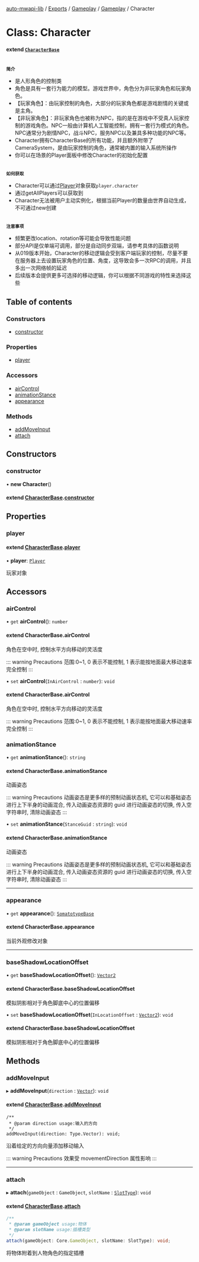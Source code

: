 [auto-mwapi-lib](../README.md) / [Exports](../modules.md) / [Gameplay](../modules/Gameplay.md) / [Gameplay](../modules/Gameplay.Gameplay.md) / Character

# Class: Character

#### extend [`CharacterBase`](Gameplay.Gameplay.CharacterBase.md)

<br>**`简介`**
* 是人形角色的控制类
* 角色是具有一套行为能力的模型。游戏世界中，角色分为非玩家角色和玩家角色。
* 【玩家角色】：由玩家控制的角色，大部分的玩家角色都是游戏剧情的关键或是主角。
* 【非玩家角色】：非玩家角色也被称为NPC，指的是在游戏中不受真人玩家控制的游戏角色。NPC一般由计算机人工智能控制，拥有一套行为模式的角色。NPC通常分为剧情NPC，战斗NPC，服务NPC以及兼具多种功能的NPC等。
* Character拥有CharacterBase的所有功能，并且额外附带了CameraSystem，是由玩家控制的角色，通常被内置的输入系统所操作
* 你可以在场景的Player面板中修改Character的初始化配置


<br>**`如何获取`**
* Character可以通过[Player](../modules/Player.md)对象获取`player.character`
* 通过getAllPlayers可以获取到
* Character无法被用户主动实例化，根据当前Player的数量由世界自动生成，不可通过new创建


<br>**`注意事项`**
* 频繁更改location、rotation等可能会导致性能问题
* 部分API是仅单端可调用，部分是自动同步双端，请参考具体的函数说明
* 从019版本开始，Character的移动逻辑会受到客户端玩家的控制，尽量不要在服务器上去设置玩家角色的位置、角度，这导致会多一次RPC的调用，并且多出一次网络帧的延迟
* 后续版本会提供更多可选择的移动逻辑，你可以根据不同游戏的特性来选择这些


## Table of contents

### Constructors

- [constructor](Gameplay.Gameplay.Character.md#constructor)

### Properties

- [player](Gameplay.Gameplay.Character.md#player)

### Accessors

- [airControl](Gameplay.Gameplay.Character.md#aircontrol)
- [animationStance](Gameplay.Gameplay.Character.md#animationstance)
- [appearance](Gameplay.Gameplay.Character.md#appearance)

### Methods

- [addMoveInput](Gameplay.Gameplay.Character.md#addmoveinput)
- [attach](Gameplay.Gameplay.Character.md#attach)

## Constructors

### constructor

• **new Character**()

#### extend [CharacterBase](Gameplay.Gameplay.CharacterBase.md).[constructor](Gameplay.Gameplay.CharacterBase.md#constructor)

## Properties

### player

#### extend [CharacterBase](Gameplay.Gameplay.CharacterBase.md).[player](Gameplay.Gameplay.CharacterBase.md#player)

• **player**: [`Player`](Gameplay.Gameplay.Player.md)

玩家对象

## Accessors

### airControl

• `get` **airControl**(): `number`

#### extend CharacterBase.airControl

角色在空中时, 控制水平方向移动的灵活度

::: warning Precautions
范围:0~1, 0 表示不能控制, 1 表示能按地面最大移动速率完全控制
:::

• `set` **airControl**(`InAirControl` : `number`): `void`

#### extend CharacterBase.airControl

角色在空中时, 控制水平方向移动的灵活度

::: warning Precautions
范围:0~1, 0 表示不能控制, 1 表示能按地面最大移动速率完全控制
:::

### animationStance

• `get` **animationStance**(): `string`

#### extend CharacterBase.animationStance

动画姿态

::: warning Precautions
动画姿态是更多样的预制动画状态机, 它可以和基础姿态进行上下半身的动画混合, 传入动画姿态资源的 guid 进行动画姿态的切换, 传入空字符串时, 清除动画姿态
:::

• `set` **animationStance**(`StanceGuid` : `string`): `void`

#### extend CharacterBase.animationStance

动画姿态

::: warning Precautions
动画姿态是更多样的预制动画状态机, 它可以和基础姿态进行上下半身的动画混合, 传入动画姿态资源的 guid 进行动画姿态的切换, 传入空字符串时, 清除动画姿态
:::

---

### appearance

• `get` **appearance**(): [`SomatotypeBase`](Gameplay.Gameplay.SomatotypeBase.md)

#### extend CharacterBase.appearance

当前外观修改对象

---

### baseShadowLocationOffset

• `get` **baseShadowLocationOffset**(): [`Vector2`](Type.Type.Vector2.md)

#### extend CharacterBase.baseShadowLocationOffset

模拟阴影相对于角色脚底中心的位置偏移

• `set` **baseShadowLocationOffset**(`InLocationOffset` : [`Vector2`](Type.Type.Vector2.md)): `void`

#### extend CharacterBase.baseShadowLocationOffset

模拟阴影相对于角色脚底中心的位置偏移

## Methods

### addMoveInput

▸ **addMoveInput**(`direction` : [`Vector`](Type.Type.Vector.md)): `void`

#### extend [CharacterBase](Gameplay.Gameplay.CharacterBase.md).[addMoveInput](Gameplay.Gameplay.CharacterBase.md#addmoveinput)

```
/**
 * @param direction usage:输入的方向
 */
addMoveInput(direction: Type.Vector): void;
```

沿着给定的方向向量添加移动输入

::: warning Precautions
效果受 movementDirection 属性影响
:::

---

### attach

▸ **attach**(`gameObject` : `GameObject`, `slotName` : [`SlotType`](../enums/Gameplay.Gameplay.SlotType.md)): `void`

#### extend [CharacterBase](Gameplay.Gameplay.CharacterBase.md).[attach](Gameplay.Gameplay.CharacterBase.md#attach)

```ts
/**
 * @param gameObject usage:物体
 * @param slotName usage:插槽类型
 */
attach(gameObject: Core.GameObject, slotName: SlotType): void;
```

将物体附着到人物角色的指定插槽
